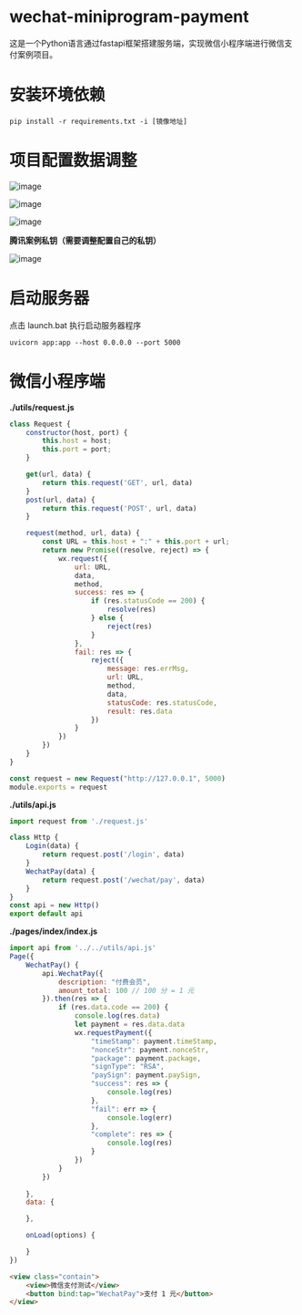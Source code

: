 # wechat-miniprogram-payment
这是一个Python语言通过fastapi框架搭建服务端，实现微信小程序端进行微信支付案例项目。

# 安装环境依赖

```
pip install -r requirements.txt -i [镜像地址]
```



# 项目配置数据调整

![image](https://github.com/user-attachments/assets/b82f87c5-2a43-4de6-8e94-39f7404cb82e)

![image](https://github.com/user-attachments/assets/b4557dba-5c95-4fa3-b55d-eaf76a36ade9)

![image](https://github.com/user-attachments/assets/a9ae4128-f06d-4aa5-b310-d96a37bcdf1e)

**腾讯案例私钥（需要调整配置自己的私钥）**

![image](https://github.com/user-attachments/assets/0d6a7b0a-835e-4192-a085-c03dcfef9129)



# 启动服务器

点击 launch.bat 执行启动服务器程序

```
uvicorn app:app --host 0.0.0.0 --port 5000
```





# 微信小程序端

**./utils/request.js**

```js
class Request {
	constructor(host, port) {
		this.host = host;
		this.port = port;
	}

	get(url, data) {
		return this.request('GET', url, data)
	}
	post(url, data) {
		return this.request('POST', url, data)
	}

	request(method, url, data) {
		const URL = this.host + ":" + this.port + url;
		return new Promise((resolve, reject) => {
			wx.request({
				url: URL,
				data,
				method,
				success: res => {
					if (res.statusCode == 200) {
						resolve(res)
					} else {
						reject(res)
					}
				},
				fail: res => {
					reject({
						message: res.errMsg,
						url: URL,
						method,
						data,
						statusCode: res.statusCode,
						result: res.data
					})
				}
			})
		})
	}
}

const request = new Request("http://127.0.0.1", 5000)
module.exports = request
```

**./utils/api.js**

```js
import request from './request.js'

class Http {
    Login(data) {
        return request.post('/login', data)
	}
	WechatPay(data) {
		return request.post('/wechat/pay', data)
	}
}
const api = new Http()
export default api
```

**./pages/index/index.js**

```js
import api from '../../utils/api.js'
Page({
	WechatPay() {
		api.WechatPay({
			description: "付费会员",
			amount_total: 100 // 100 分 = 1 元
		}).then(res => {
			if (res.data.code == 200) {
				console.log(res.data)
				let payment = res.data.data
				wx.requestPayment({
					"timeStamp": payment.timeStamp,
					"nonceStr": payment.nonceStr,
					"package": payment.package,
					"signType": "RSA",
					"paySign": payment.paySign,
					"success": res => {
						console.log(res)
					},
					"fail": err => {
						console.log(err)
					},
					"complete": res => {
						console.log(res)
					}
				})
			}
		})
		
	},
	data: {

	},

	onLoad(options) {

	}
})
```

```html
<view class="contain">
	<view>微信支付测试</view>
	<button bind:tap="WechatPay">支付 1 元</button>
</view>
```

